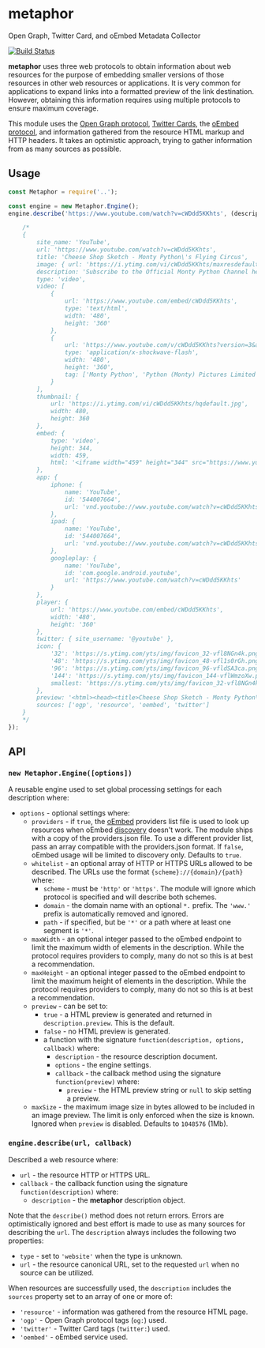# metaphor

Open Graph, Twitter Card, and oEmbed Metadata Collector

[![Build Status](https://secure.travis-ci.org/hueniverse/metaphor.svg)](http://travis-ci.org/hueniverse/metaphor)

**metaphor** uses three web protocols to obtain information about web resources for the purpose of embedding smaller
versions of those resources in other web resources or applications. It is very common for applications to expand
links into a formatted preview of the link destination. However, obtaining this information requires using multiple
protocols to ensure maximum coverage.

This module uses the [Open Graph protocol](http://ogp.me/), [Twitter Cards](https://dev.twitter.com/cards/overview),
the [oEmbed protocol](http://oembed.com/), and information gathered from the resource HTML markup and HTTP headers.
It takes an optimistic approach, trying to gather information from as many sources as possible.

## Usage

```js
const Metaphor = require('..');

const engine = new Metaphor.Engine();
engine.describe('https://www.youtube.com/watch?v=cWDdd5KKhts', (description) => {

    /*
    {
        site_name: 'YouTube',
        url: 'https://www.youtube.com/watch?v=cWDdd5KKhts',
        title: 'Cheese Shop Sketch - Monty Python\'s Flying Circus',
        image: { url: 'https://i.ytimg.com/vi/cWDdd5KKhts/maxresdefault.jpg' },
        description: 'Subscribe to the Official Monty Python Channel here - http://smarturl.it/SubscribeToPython Cleese plays an erudite customer attempting to purchase some chees...',
        type: 'video',
        video: [
            {
                url: 'https://www.youtube.com/embed/cWDdd5KKhts',
                type: 'text/html',
                width: '480',
                height: '360'
            },
            {
                url: 'https://www.youtube.com/v/cWDdd5KKhts?version=3&autohide=1',
                type: 'application/x-shockwave-flash',
                width: '480',
                height: '360',
                tag: ['Monty Python', 'Python (Monty) Pictures Limited', 'Comedy', 'flying circus', 'monty pythons flying circus', 'john cleese', 'micael palin', 'eric idle', 'terry jones', 'graham chapman', 'terry gilliam', 'funny', 'comedy', 'animation', '60s animation', 'humor', 'humour', 'sketch show', 'british comedy', 'cheese shop', 'monty python cheese', 'cheese shop sketch', 'cleese cheese', 'cheese']
            }
        ],
        thumbnail: {
            url: 'https://i.ytimg.com/vi/cWDdd5KKhts/hqdefault.jpg',
            width: 480,
            height: 360
        },
        embed: {
            type: 'video',
            height: 344,
            width: 459,
            html: '<iframe width="459" height="344" src="https://www.youtube.com/embed/cWDdd5KKhts?feature=oembed" frameborder="0" allowfullscreen></iframe>'
        },
        app: {
            iphone: {
                name: 'YouTube',
                id: '544007664',
                url: 'vnd.youtube://www.youtube.com/watch?v=cWDdd5KKhts&feature=applinks'
            },
            ipad: {
                name: 'YouTube',
                id: '544007664',
                url: 'vnd.youtube://www.youtube.com/watch?v=cWDdd5KKhts&feature=applinks'
            },
            googleplay: {
                name: 'YouTube',
                id: 'com.google.android.youtube',
                url: 'https://www.youtube.com/watch?v=cWDdd5KKhts'
            }
        },
        player: {
            url: 'https://www.youtube.com/embed/cWDdd5KKhts',
            width: '480',
            height: '360'
        },
        twitter: { site_username: '@youtube' },
        icon: {
            '32': 'https://s.ytimg.com/yts/img/favicon_32-vfl8NGn4k.png',
            '48': 'https://s.ytimg.com/yts/img/favicon_48-vfl1s0rGh.png',
            '96': 'https://s.ytimg.com/yts/img/favicon_96-vfldSA3ca.png',
            '144': 'https://s.ytimg.com/yts/img/favicon_144-vflWmzoXw.png',
            smallest: 'https://s.ytimg.com/yts/img/favicon_32-vfl8NGn4k.png'
        },
        preview: '<html><head><title>Cheese Shop Sketch - Monty Python\'s Flying Circus</title></head><body><div class=\'metaphor-embed\'><div class=\'metaphor-embed-header\'><img class="metaphor-embed-header-icon" src="https://s.ytimg.com/yts/img/favicon_32-vfl8NGn4k.png"/><div class="metaphor-embed-header-site">YouTube</div><a class ="metaphor-embed-header-link" href="https://www.youtube.com/watch?v=cWDdd5KKhts"><div class="metaphor-embed-header-title">Cheese Shop Sketch - Monty Python\'s Flying Circus</div></a></div><div class=\'metaphor-embed-body\'><div class="metaphor-embed-body-description">Subscribe to the Official Monty Python Channel here - http://smarturl.it/SubscribeToPython Cleese plays an erudite customer attempting to purchase some chees...</div><img class="metaphor-embed-body-image" src="https://i.ytimg.com/vi/cWDdd5KKhts/hqdefault.jpg"/></div></div></body></html>',
        sources: ['ogp', 'resource', 'oembed', 'twitter']
    }
    */
});
```

## API

### `new Metaphor.Engine([options])`

A reusable engine used to set global processing settings for each description where:
- `options` - optional settings where:
    - `providers` - if `true`, the [oEmbed](http://oembed.com/) providers list file is used to look up
      resources when oEmbed [discovery](http://oembed.com/#section4) doesn't work. The module ships with
      a copy of the providers.json file. To use a different provider list, pass an array compatible with
      the providers.json format. If `false`, oEmbed usage will be limited to discovery only. Defaults to
      `true`.
    - `whitelist` - an optional array of HTTP or HTTPS URLs allowed to be described. The URLs use the
      format `{scheme}://{domain}/{path}` where:
        - `scheme` - must be `'http'` or `'https'`. The module will ignore which protocol is specified
          and will describe both schemes.
        - `domain` - the domain name with an optional `*.` prefix. The `'www.'` prefix is automatically
          removed and ignored.
        - `path` - if specified, but be `'*'` or a path where at least one segment is `'*'`.
    - `maxWidth` - an optional integer passed to the oEmbed endpoint to limit the maximum width of elements
      in the description. While the protocol requires providers to comply, many do not so this is at best
      a recommendation.
    - `maxHeight` - an optional integer passed to the oEmbed endpoint to limit the maximum height of elements
      in the description. While the protocol requires providers to comply, many do not so this is at best
      a recommendation.
    - `preview` - can be set to:
        - `true` - a HTML preview is generated and returned in `description.preview`. This is the default.
        - `false` - no HTML preview is generated.
        - a function with the signature `function(description, options, callback)` where:
            - `description` - the resource description document.
            - `options` - the engine settings.
            - `callback` - the callback method using the signature `function(preview)` where:
                - `preview` - the HTML preview string or `null` to skip setting a preview.
    - `maxSize` - the maximum image size in bytes allowed to be included in an image preview. The limit
      is only enforced when the size is known. Ignored when `preview` is disabled. Defaults to `1048576` (1Mb).

### `engine.describe(url, callback)`

Described a web resource where:
- `url` - the resource HTTP or HTTPS URL.
- `callback` - the callback function using the signature `function(description)` where:
    - `description` - the **metaphor** description object.

Note that the `describe()` method does not return errors. Errors are optimistically ignored and best effort
is made to use as many sources for describing the `url`. The `description` always includes the following
two properties:
- `type` - set to `'website'` when the type is unknown.
- `url` - the resource canonical URL, set to the requested `url` when no source can be utilized.

When resources are successfully used, the `description` includes the `sources` property set to an array
of one or more of:
- `'resource'` - information was gathered from the resource HTML page.
- `'ogp'` - Open Graph protocol tags (`og:`) used.
- `'twitter'` - Twitter Card tags (`twitter:`) used.
- `'oembed'` - oEmbed service used.
